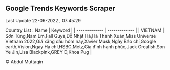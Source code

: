 

## Google Trends Keywords Scraper 
 
Last Update 22-06-2022 , 07:45:29

Country List :
 Name  | Keyword |
| ------------- | ------------- |
| VIETNAM | Sơn Tùng,Nam Em,Fall Guys,Đỗ Nhật Hà,Hà Thanh Xuân,Miss Universe Vietnam 2022,Giá xăng dầu hôm nay,Xavier Musk,Ngày Báo chí,Google earth,Vision,Ngày Hạ chí,HSBC,Metz,Gia đình hạnh phúc,Jack Grealish,Son Ye Jin,Lisa Blackpink,GREY D,Khoa Pug |



© Abdul Muttaqin 
